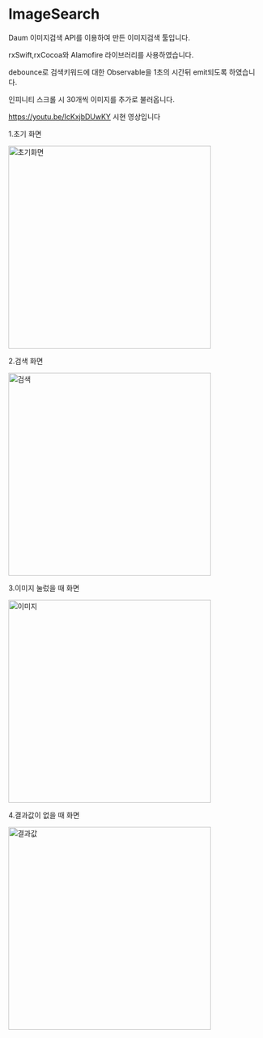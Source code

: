 # ImageSearch

Daum 이미지검색 API를 이용하여 만든 이미지검색 툴입니다.
 
rxSwift,rxCocoa와 Alamofire 라이브러리를 사용하였습니다.

debounce로 검색키워드에 대한 Observable을 1초의 시간뒤 emit되도록 하였습니다.

인피니티 스크롤 시 30개씩 이미지를 추가로 불러옵니다.


https://youtu.be/IcKxjbDUwKY 시현 영상입니다


1.초기 화면




<img width="400" alt="초기화면" src="https://user-images.githubusercontent.com/37135479/108620367-24a64380-746f-11eb-90d6-ac85ee3a6a92.png">







2.검색 화면




<img width="400" alt="검색" src="https://user-images.githubusercontent.com/37135479/108620369-2839ca80-746f-11eb-974a-5e630ef441a9.png">







3.이미지 눌렀을 때 화면



<img width="400" alt="이미지" src="https://user-images.githubusercontent.com/37135479/108620374-2b34bb00-746f-11eb-9acc-fd3b77e12f79.png">







4.결과값이 없을 때 화면



<img width="400" alt="결과값" src="https://user-images.githubusercontent.com/37135479/108620379-2e2fab80-746f-11eb-84ec-fe8f2f8d0b77.png">
